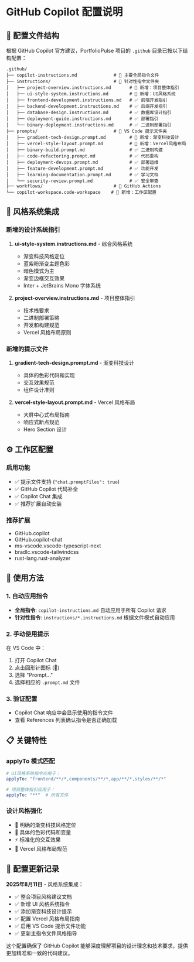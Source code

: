 # GitHub Copilot 配置说明

## 📁 配置文件结构

根据 GitHub Copilot 官方建议，PortfolioPulse 项目的 `.github` 目录已按以下结构配置：

```
.github/
├── copilot-instructions.md              # 🎯 主要全局指令文件
├── instructions/                        # 📂 针对性指令文件夹
│   ├── project-overview.instructions.md       # 🌟 新增：项目整体指引
│   ├── ui-style-system.instructions.md        # 🌟 新增：UI风格系统
│   ├── frontend-development.instructions.md   # ✅ 前端开发指引
│   ├── backend-development.instructions.md    # ✅ 后端开发指引
│   ├── database-design.instructions.md        # ✅ 数据库设计指引
│   ├── deployment-guide.instructions.md       # ✅ 部署指引
│   └── binary-deployment.instructions.md      # ✅ 二进制部署指引
├── prompts/                             # 📂 VS Code 提示文件夹
│   ├── gradient-tech-design.prompt.md         # 🌟 新增：渐变科技设计
│   ├── vercel-style-layout.prompt.md          # 🌟 新增：Vercel风格布局
│   ├── binary-build.prompt.md                 # ✅ 二进制构建
│   ├── code-refactoring.prompt.md             # ✅ 代码重构
│   ├── deployment-devops.prompt.md            # ✅ 部署运维
│   ├── feature-development.prompt.md          # ✅ 功能开发
│   ├── learning-documentation.prompt.md       # ✅ 学习文档
│   └── security-review.prompt.md              # ✅ 安全审查
├── workflows/                           # 📂 GitHub Actions
└── copilot-workspace.code-workspace    # 🌟 新增：工作区配置
```

## 🎨 风格系统集成

### 新增的设计系统指引

1. **ui-style-system.instructions.md** - 综合风格系统
   - 渐变科技风格定位
   - 蓝紫粉渐变主题色彩
   - 暗色模式为主
   - 渐变边框交互效果
   - Inter + JetBrains Mono 字体系统

2. **project-overview.instructions.md** - 项目整体指引
   - 技术栈要求
   - 二进制部署策略
   - 开发和构建规范
   - Vercel 风格布局原则

### 新增的提示文件

1. **gradient-tech-design.prompt.md** - 渐变科技设计
   - 具体的色彩代码和实现
   - 交互效果规范
   - 组件设计准则

2. **vercel-style-layout.prompt.md** - Vercel 风格布局
   - 大屏中心式布局指南
   - 响应式断点规范
   - Hero Section 设计

## ⚙️ 工作区配置

### 启用功能
- ✅ 提示文件支持 (`"chat.promptFiles": true`)
- ✅ GitHub Copilot 代码补全
- ✅ Copilot Chat 集成
- ✅ 推荐扩展自动安装

### 推荐扩展
- GitHub.copilot
- GitHub.copilot-chat
- ms-vscode.vscode-typescript-next
- bradlc.vscode-tailwindcss
- rust-lang.rust-analyzer

## 🚀 使用方法

### 1. 自动应用指令
- **全局指令**: `copilot-instructions.md` 自动应用于所有 Copilot 请求
- **针对性指令**: `instructions/*.instructions.md` 根据文件模式自动应用

### 2. 手动使用提示
在 VS Code 中：
1. 打开 Copilot Chat
2. 点击回形针图标 (📎)
3. 选择 "Prompt..."
4. 选择相应的 `.prompt.md` 文件

### 3. 验证配置
- Copilot Chat 响应中会显示使用的指令文件
- 查看 References 列表确认指令是否正确加载

## 📋 关键特性

### applyTo 模式匹配
```yaml
# UI风格系统指令应用于：
applyTo: "frontend/**/*,components/**/*,app/**/*,styles/**/*"

# 项目整体指引应用于：
applyTo: "**"  # 所有文件
```

### 设计风格强化
- 🎯 明确的渐变科技风格定位
- 🎨 具体的色彩代码和变量
- ⚡ 标准化的交互效果
- 📐 Vercel 风格布局规范

## 🔧 配置更新记录

**2025年8月11日** - 风格系统集成：
- ✅ 整合项目风格建议文档
- ✅ 新增 UI 风格系统指令
- ✅ 添加渐变科技设计提示
- ✅ 配置 Vercel 风格布局指南
- ✅ 启用 VS Code 提示文件功能
- ✅ 更新主指令文件风格指导

这个配置确保了 GitHub Copilot 能够深度理解项目的设计理念和技术要求，提供更加精准和一致的代码建议。
